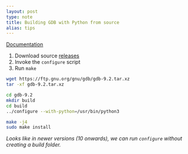 ```yaml
---
layout: post
type: note
title: Building GDB with Python from source
alias: tips
---
```


[Documentation](https://sourceware.org/gdb/current/onlinedocs/gdb/Installing-GDB.html#Installing-GDB)

1. Download source [releases](https://ftp.gnu.org/gnu/gdb/)
2. Invoke the `configure` script
3. Run `make`

```sh
wget https://ftp.gnu.org/gnu/gdb/gdb-9.2.tar.xz
tar -xf gdb-9.2.tar.xz

cd gdb-9.2
mkdir build
cd build
../configure --with-python=/usr/bin/python3

make -j4
sudo make install
```

*Looks like in newer versions (10 onwards), we can run `configure` without creating a build folder.*